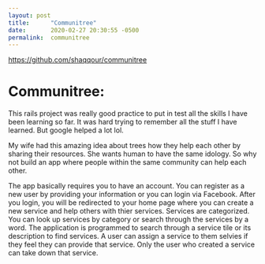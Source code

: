 ```yaml
---
layout: post
title:      "Communitree"
date:       2020-02-27 20:30:55 -0500
permalink:  communitree
---
```


https://github.com/shaqqour/communitree

# Communitree:
This rails project was really good practice to put in test all the skills I have been learning so far. It was hard trying to remember all the stuff I have learned. But google helped a lot lol.

My wife had this amazing idea about trees how they help each other by sharing their resources. She wants human to have the same idology. So why not build an app where people within the same community can help each other.

The app basically requires you to have an account. You can register as a new user by providing your information or you can login via Facebook. After you login, you will be redirected to your home page where you can create a new service and help others with thier services. Services are categorized. You can look up services by category or search through the services by a word. The application is programmed to search through a service tile or its description to find services. A user can assign a service to them selvies if they feel they can provide that service. Only the user who created a service can take down that service.
